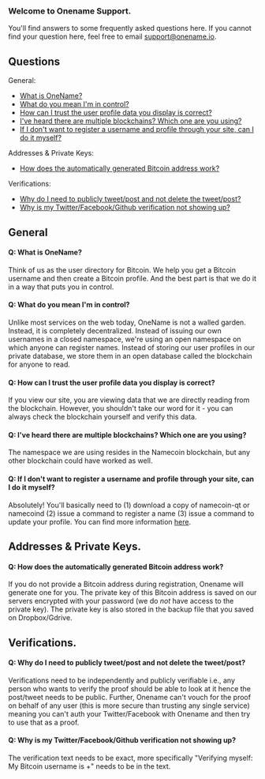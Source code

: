 ### Welcome to Onename Support.
You'll find answers to some frequently asked questions here. If you cannot find your question here, feel free to email support@onename.io.

Questions
----

General:
* [What is OneName?](#general_1)
* [What do you mean I'm in control?](#general_2)
* [How can I trust the user profile data you display is correct?](#general_3)
* [I've heard there are multiple blockchains? Which one are you using?](#general_4)
* [If I don't want to register a username and profile through your site, can I do it myself?](#general_5)

Addresses & Private Keys: 
* [How does the automatically generated Bitcoin address work?](#address_1)

Verifications: 
* [Why do I need to publicly tweet/post and not delete the tweet/post?](#verification_1)
* [Why is my Twitter/Facebook/Github verification not showing up?](#verification_2)

General
----

#### <a name="general_1"/>Q: What is OneName?
Think of us as the user directory for Bitcoin. We help you get a Bitcoin username and then create a Bitcoin profile. And the best part is that we do it in a way that puts you in control.

#### <a name="general_2"/>Q: What do you mean I'm in control?
Unlike most services on the web today, OneName is not a walled garden. Instead, it is completely decentralized. Instead of issuing our own usernames in a closed namespace, we're using an open namespace on which anyone can register names. Instead of storing our user profiles in our private database, we store them in an open database called the blockchain for anyone to read.

#### <a name="general_3"/>Q: How can I trust the user profile data you display is correct?
If you view our site, you are viewing data that we are directly reading from the blockchain. However, you shouldn't take our word for it - you can always check the blockchain yourself and verify this data.

#### <a name="general_4"/>Q: I've heard there are multiple blockchains? Which one are you using?
The namespace we are using resides in the Namecoin blockchain, but any other blockchain could have worked as well.

#### <a name="general_5"/>Q: If I don't want to register a username and profile through your site, can I do it myself?
Absolutely! You'll basically need to (1) download a copy of namecoin-qt or namecoind (2) issue a command to register a name (3) issue a command to update your profile. You can find more information [here](http://github.com/opennamesystem).

Addresses & Private Keys.
----

#### <a name="address_1"/>Q: How does the automatically generated Bitcoin address work? 

If you do not provide a Bitcoin address during registration, Onename will generate one for you. The private key of this Bitcoin address is saved on our servers encrypted with your password (we do *not* have access to the private key). The private key is also stored in the backup file that you saved on Dropbox/Gdrive.


Verifications.
----

#### <a name="address_1"/>Q: Why do I need to publicly tweet/post and not delete the tweet/post?
Verifications need to be independently and publicly verifiable i.e., any person who wants to verify the proof should be able to look at it hence the post/tweet needs to be public. Further, Onename can't vouch for the proof on behalf of any user (this is more secure than trusting any single service) meaning you can't auth your Twitter/Facebook with Onename and then try to use that as a proof.  

#### <a name="address_1"/>Q: Why is my Twitter/Facebook/Github verification not showing up?
The verification text needs to be exact, more specifically "Verifying myself: My Bitcoin username is +<username>" needs to be in the text. 
